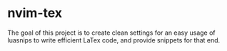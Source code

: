 # nvim-tex
The goal of this project is to create clean settings for an easy usage of luasnips to write efficient LaTex code, and provide snippets for that end. 

